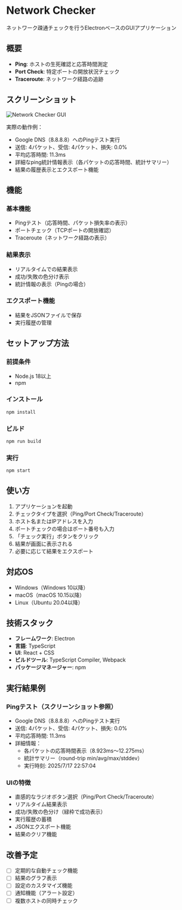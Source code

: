 # Network Checker

ネットワーク疎通チェックを行うElectronベースのGUIアプリケーション

## 概要

- **Ping**: ホストの生死確認と応答時間測定
- **Port Check**: 特定ポートの開放状況チェック
- **Traceroute**: ネットワーク経路の追跡

## スクリーンショット

![Network Checker GUI](~/Desktop/1.png)

実際の動作例：
- Google DNS（8.8.8.8）へのPingテスト実行
- 送信: 4パケット、受信: 4パケット、損失: 0.0%
- 平均応答時間: 11.3ms
- 詳細なping統計情報表示（各パケットの応答時間、統計サマリー）
- 結果の履歴表示とエクスポート機能

## 機能

### 基本機能
- Pingテスト（応答時間、パケット損失率の表示）
- ポートチェック（TCPポートの開放確認）
- Traceroute（ネットワーク経路の表示）

### 結果表示
- リアルタイムでの結果表示
- 成功/失敗の色分け表示
- 統計情報の表示（Pingの場合）

### エクスポート機能
- 結果をJSONファイルで保存
- 実行履歴の管理

## セットアップ方法

### 前提条件
- Node.js 18以上
- npm

### インストール
```bash
npm install
```

### ビルド
```bash
npm run build
```

### 実行
```bash
npm start
```

## 使い方

1. アプリケーションを起動
2. チェックタイプを選択（Ping/Port Check/Traceroute）
3. ホスト名またはIPアドレスを入力
4. ポートチェックの場合はポート番号も入力
5. 「チェック実行」ボタンをクリック
6. 結果が画面に表示される
7. 必要に応じて結果をエクスポート

## 対応OS

- Windows（Windows 10以降）
- macOS（macOS 10.15以降）
- Linux（Ubuntu 20.04以降）

## 技術スタック

- **フレームワーク**: Electron
- **言語**: TypeScript
- **UI**: React + CSS
- **ビルドツール**: TypeScript Compiler, Webpack
- **パッケージマネージャー**: npm

## 実行結果例

### Pingテスト（スクリーンショット参照）
- Google DNS（8.8.8.8）へのPingテスト実行
- 送信: 4パケット、受信: 4パケット、損失: 0.0%
- 平均応答時間: 11.3ms
- 詳細情報：
  - 各パケットの応答時間表示（8.923ms〜12.275ms）
  - 統計サマリー（round-trip min/avg/max/stddev）
  - 実行時刻: 2025/7/17 22:57:04

### UIの特徴
- 直感的なラジオボタン選択（Ping/Port Check/Traceroute）
- リアルタイム結果表示
- 成功/失敗の色分け（緑枠で成功表示）
- 実行履歴の蓄積
- JSONエクスポート機能
- 結果のクリア機能

## 改善予定

- [ ] 定期的な自動チェック機能
- [ ] 結果のグラフ表示
- [ ] 設定のカスタマイズ機能
- [ ] 通知機能（アラート設定）
- [ ] 複数ホストの同時チェック